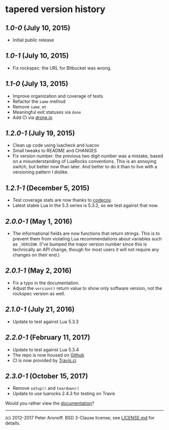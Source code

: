 # tapered version history

## *1.0-0* (July 10, 2015)

+ Initial public release

## *1.0-1* (July 10, 2015)

+ Fix rockspec: the URL for Bitbucket was wrong.

## *1.1-0* (July 13, 2015)

+ Improve organization and coverage of tests
+ Refactor the `same` method
+ Remove `same_mt`
+ Meaningful exit statuses via `done`
+ Add CI via [drone.io][dio]

[dio]: https://drone.io/bitbucket.org/telemachus/tapered/latest

## *1.2.0-1* (July 19, 2015)

+ Clean up code using luacheck and luacov
+ Small tweaks to README and CHANGES
+ Fix version number: the previous two digit number was a mistake, based on
  a misunderstanding of LuaRocks conventions. This is an annoying switch, but
  better now than later. And better to do it than to live with a versioning
  pattern I dislike.

## *1.2.1-1* (December 5, 2015)

+ Test coverage stats are now thanks to [codecov][codecov].
+ Latest stable Lua in the 5.3 series is 5.3.2, so we test against that now.

[codecov]: https://codecov.io

## *2.0.0-1* (May 1, 2016)

+ The informational fields are now functions that return strings. This is to prevent them from violating Lua recommendations about variables such as `_VERSION`. (I've bumped the major version number since this is technically an API change, though for most users it will not require any changes on their end.)

## *2.0.1-1* (May 2, 2016)

+ Fix a typo in the documentation.
+ Adjust the `version()` return value to show only software version, not the rockspec version as well.

## *2.1.0-1* (July 21, 2016)

+ Update to test against Lua 5.3.3

## *2.2.0-1* (February 11, 2017)

+ Update to test against Lua 5.3.4
+ The repo is now housed on [Github](https://github.com/telemachus/tapered)
+ CI is now provided by [Travis.ci](https://travis-ci.org/telemachus/tapered)

## *2.3.0-1* (October 15, 2017)

+ Remove `setup()` and `teardown()`
+ Update to use luarocks 2.4.3 for testing on Travis

Would you rather view the [documentation][d]?

[d]: /README.md

---

(c) 2012-2017 Peter Aronoff. BSD 3-Clause license; see [LICENSE.md][l] for
details.

[l]: /LICENSE.md
